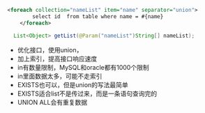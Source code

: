 ```xml
<foreach collection="nameList" item="name" separator="union">
		select id  from table where name = #{name}
	</foreach>
```
 ``` java
   List<Object> getList(@Param("nameList")String[] nameList);  
```
- 优化接口，使用union，
- 加上索引，提高接口响应速度
-  in有数量限制，MySQL和oracle都有1000个限制
- in里面数据太多，可能不走索引
- EXISTS也可以，但是union的写法最简单
- EXISTS适合list不是传过来，而是一条语句查询完的
- UNION ALL会有重复数据
